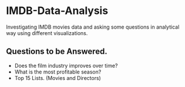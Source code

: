 # IMDB-Data-Analysis
Investigating IMDB movies data and asking some questions in analytical way using different visualizations.

## Questions to be Answered.
- Does the film industry improves over time?
- What is the most profitable season?
- Top 15 Lists. (Movies and Directors)
